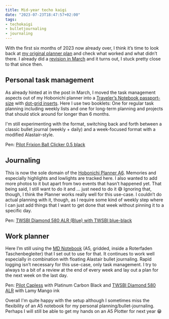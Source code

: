 ```yaml
---
title: Mid-year techo kaigi
date: "2023-07-23T18:47:57+02:00"
tags:
- techokaigi
- bulletjournaling
- journaling
---
```


With the first six months of 2023 now already over, I think it’s time to look back at [my original planner plan](https://zerokspot.com/weblog/2023/01/01/my-techo-kaigi-for-2023/) and check what worked and what didn’t there. I already did a [revision in March](https://zerokspot.com/weblog/2023/03/05/two-months-with-a-hobonichi-techo/) and it turns out, I stuck pretty close to that since then.

## Personal task management

As already hinted at in the post in March, I moved the task management aspects out of my Hobonichi planner into a [Traveler’s Notebook passport-size](https://www.travelers-company.com/products/trnote/starter-kit-passport) with [dot-grid inserts](https://www.travelers-company.com/products/trnote/refill-passport/refill-p-014). Here I use two booklets: One for regular task planning including weekly lists and one for long-term planning and projects that should stick around for longer than 6 months.

I'm still experimenting with the format, switching back and forth between a classic bullet journal (weekly + daily) and a week-focused format with a modified Alastair-style.

Pen: [Pilot Frixion Ball Clicker 0.5 black](https://pilotpen.us/Product?0=41&1=46&cid=367)

## Journaling

This is now the sole domain of the [Hobonichi Planner A6](https://www.1101.com/store/techo/en/2023/all_about/planner/). Memories and especially highlights and lowlights are tracked here. I also wanted to add more photos to it but apart from two events that hasn’t happened yet. That being said, I still want to do it and … just need to do it 😅 Ignoring that, though, I think the Planner works really well for this use-case. I couldn’t do actual planning with it, though, as I require some kind of weekly step where I can just add things that I want to get done that week without pinning it to a specific day.

Pen: [TWSBI Diamond 580 ALR (Blue) with TWSBI blue-black](https://zerokspot.com/weblog/2022/06/26/npd-twsbi-diamond-580alr-navy-blue/)

## Work planner

Here I’m still using the [MD Notebook](https://md.midori-japan.co.jp/en/products/mdnote/) (A5, gridded, inside a Roterfaden Taschenbegleiter) that I set out to use for that. It continues to work well especially in combination with floating Alastair bullet journaling. Rapid logging isn’t necessary for this use-case, only task management. I try to always to a bit of a review at the end of every  week and lay out a plan for the next week on the last day.

Pen: [Pilot Capless](https://zerokspot.com/weblog/2022/12/02/grail-pen-acquired-pilot-capless/) with Platinum Carbon Black and [TWSBI Diamond 580 ALR](https://www.twsbi.com/collections/fountain-pens/products/twsbi-diamond-580alr-nickel-gray-fountain-pen) with Lamy Mango ink

Overall I'm quite happy with the setup although I sometimes miss the flexibility of an A5 notebook for my personal planning/bullet-journaling. Perhaps I will still be able to get my hands on an A5 Plotter for next year 😁
